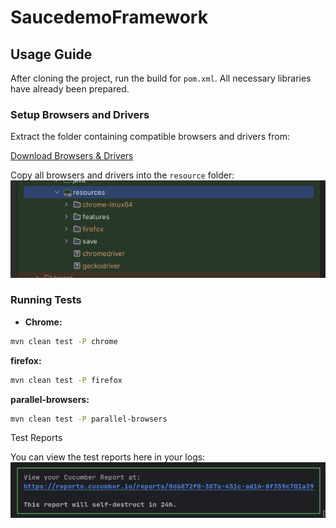 # SaucedemoFramework

## Usage Guide

After cloning the project, run the build for `pom.xml`. All necessary libraries have already been prepared.

### Setup Browsers and Drivers

Extract the folder containing compatible browsers and drivers from:

[Download Browsers & Drivers](https://drive.google.com/file/d/1fqJZh4_g90N0JZ9IfM428QOJ5wqxCiip/view?usp=sharing)

Copy all browsers and drivers into the `resource` folder:
![Alt text](img/browser.png)

### Running Tests

- **Chrome:**
```bash
mvn clean test -P chrome
```
 **firefox:**  
```bash
mvn clean test -P firefox
```
 **parallel-browsers:**  
```bash
mvn clean test -P parallel-browsers
```
Test Reports

You can view the test reports here in your logs:
![Alt text](img/report.png)